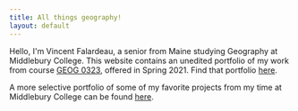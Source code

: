 ```yaml
---
title: All things geography!
layout: default
---
```


Hello, I'm Vincent Falardeau, a senior from Maine studying Geography at Middlebury College. This website contains an unedited portfolio of my work from course [GEOG 0323](https://gis4dev.github.io), offered in Spring 2021. Find that portfolio [here](opensource.html).

A more selective portfolio of some of my favorite projects from my time at Middlebury College can be found [here](portfolio.html).
